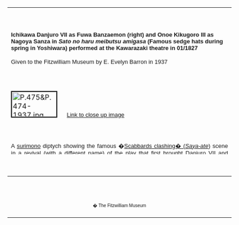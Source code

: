 <html>

<head>

<title>Info</title>
</head>



<div align="center">
  <center>
  <table border="0" width="100%" cellpadding="0" cellspacing="4" height="330">
    <tr>
      <td width="100%" height="35">
      </td>
    </tr>
    <tr>
      <td width="100%" height="30">
      <font FACE="Arial">
      <p><b><font size="2">Ichikawa Danjuro VII as Fuwa Banzaemon
      (right) and Onoe Kikugoro III as Nagoya Sanza in <i>Sato no haru
      meibutsu amigasa</i> (Famous sedge hats during spring in Yoshiwara)
      performed at the Kawarazaki theatre in 01/1827</font></b></p>
      </font><font FACE="Arial" SIZE="2">
      <p>Given to the Fitzwilliam Museum by E. Evelyn Barron in 1937</font>
      <p>&nbsp;
      </td>
    </tr>
    <tr>
      <td width="100%" height="29">
      <a href="KUN/kunp475474htm.htm"><img border="2" src="P.475P.474-1937_small2.jpg" alt="P.475&amp;P.474-1937.jpg (67341 bytes)" width="100" height="56"></a>&nbsp;&nbsp;&nbsp;&nbsp;
      <font face="Arial" size="2"><a href="KUN/kunp474.htm">Link
      to close up image</a></font>
      </td>
    </tr>
    <tr>
      <td width="100%" height="30">
      </td>
    </tr>
    <tr>
      <td width="100%" height="30">
      <font FACE="Arial">
      <p ALIGN="JUSTIFY"><font size="2">A <a href="textP.htm"> surimono</a> diptych showing the famous
      �<a href="Group4.htm">Scabbards clashing� (<i>Saya-ate</i>)</a> scene in a revival (with a
      different name) of the play that first brought Danjuro VII and
      Kikugoro III together in these highly successful roles in 1823. This
      scene was subsequently performed as a separate dance-drama. Fuwa Banzaemon
      carries a sword named �Thunder� and wears a kimono decorated with a
      pattern of �lightning-in-the-clouds�. His rival Nagoya Sanza carries a
      sword named �Amorous Swallows� and wears a kimono with a �swallows-in-the-rain�
      pattern tied with a sash of knitted rope. Unaware of each other, they make
      simultaneous entrances boasting of their fame, along the two raised
      passageways (<i>hanamichi</i>) that run through the audience to the main
      stage. As they pass on the main stage, which represents Nakano Street in
      the Yoshiwara pleasure district at cherry blossom time, their sword hilts
      clash � a breach of etiquette demanding an apology. This depiction shows
      them at the moment when they raise their deep sedge traveling-hats and
      recognize each other, before drawing swords to fight over the courtesan
      Katsuragi, whom they both love.</font></p>
      </font>
      <p><font face="Arial" size="2">It seems that Danjuro VII was
      only recruited for this performance after a fire prevented him from
      appearing as <a href="KUN/kunp3476477.htm"> Kagekiyo at the Ichimura theatre</a></font></p>
      <p>&nbsp;
      </td>
    </tr>
    <tr>
      <td width="100%" height="30">
      </td>
    </tr>
  </table>
  </center>
</div>
<p>&nbsp;</p>
<div align="center">
  <center>
  <table border="0" cellpadding="0" width="100%" cellspacing="4">
    <tr>
      <td width="26%">
        <p align="center"><br>
        <br>
        <font FACE="Arial" size="1">� The Fitzwilliam Museum</font></p>
      </td>
    </tr>
  </table>
  </center>
</div>
</body>
</html>
